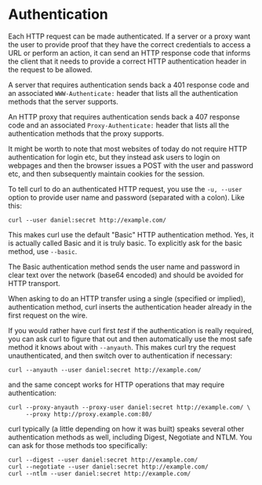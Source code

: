 # Authentication

Each HTTP request can be made authenticated. If a server or a proxy want the
user to provide proof that they have the correct credentials to access a URL
or perform an action, it can send an HTTP response code that informs the client
that it needs to provide a correct HTTP authentication header in the request
to be allowed.

A server that requires authentication sends back a 401 response code and an
associated `WWW-Authenticate:` header that lists all the authentication
methods that the server supports.

An HTTP proxy that requires authentication sends back a 407 response code and
an associated `Proxy-Authenticate:` header that lists all the authentication
methods that the proxy supports.

It might be worth to note that most websites of today do not require HTTP
authentication for login etc, but they instead ask users to login on webpages
and then the browser issues a POST with the user and password etc, and then
subsequently maintain cookies for the session.

To tell curl to do an authenticated HTTP request, you use the `-u, --user`
option to provide user name and password (separated with a colon). Like this:

    curl --user daniel:secret http://example.com/

This makes curl use the default "Basic" HTTP authentication method. Yes, it is
actually called Basic and it is truly basic. To explicitly ask for the basic
method, use `--basic`.

The Basic authentication method sends the user name and password in clear text
over the network (base64 encoded) and should be avoided for HTTP transport.

When asking to do an HTTP transfer using a single (specified or implied),
authentication method, curl inserts the authentication header already in the
first request on the wire.

If you would rather have curl first *test* if the authentication is really
required, you can ask curl to figure that out and then automatically use the
most safe method it knows about with `--anyauth`. This makes curl try the
request unauthenticated, and then switch over to authentication if necessary:

    curl --anyauth --user daniel:secret http://example.com/

and the same concept works for HTTP operations that may require
authentication:

    curl --proxy-anyauth --proxy-user daniel:secret http://example.com/ \
         --proxy http://proxy.example.com:80/

curl typically (a little depending on how it was built) speaks several other
authentication methods as well, including Digest, Negotiate and NTLM. You can
ask for those methods too specifically:

    curl --digest --user daniel:secret http://example.com/
    curl --negotiate --user daniel:secret http://example.com/
    curl --ntlm --user daniel:secret http://example.com/

